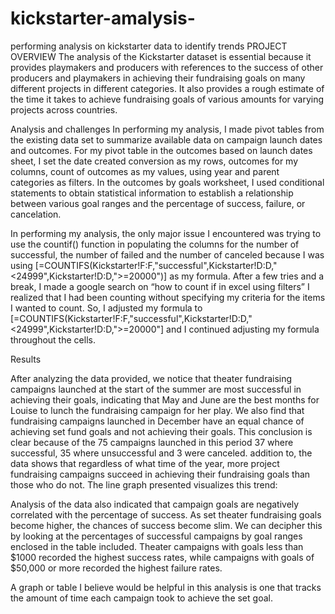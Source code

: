 # kickstarter-amalysis-
performing analysis on kickstarter data to identify trends 
PROJECT OVERVIEW 
The analysis of the Kickstarter dataset is essential because it provides playmakers and producers with references to the success of other producers and playmakers in achieving their fundraising goals on many different projects in different categories. It also provides a rough estimate of the time it takes to achieve fundraising goals of various amounts for varying projects across countries. 

Analysis and challenges 
In performing my analysis, I made pivot tables from the existing data set to summarize available data on campaign launch dates and outcomes. For my pivot table in the outcomes based on launch dates sheet, I set the date created conversion as my rows, outcomes for my columns, count of outcomes as my values, using year and parent categories as filters. In the outcomes by goals worksheet, I used conditional statements to obtain statistical information to establish a relationship between various goal ranges and the percentage of success, failure, or cancelation. 

In performing my analysis, the only major issue I encountered was trying to use the countif() function in populating the columns for the number of successful, the number of failed and the number of canceled because I was using [=COUNTIFS(Kickstarter!F:F,"successful",Kickstarter!D:D,"<24999",Kickstarter!D:D,">=20000")] as my formula. After a few tries and a break, I made a google search on “how to count if in excel using filters” I realized that I had been counting without specifying my criteria for the items I wanted to count. So, I adjusted my formula to [=COUNTIFS(Kickstarter!F:F,"successful",Kickstarter!D:D,"<24999",Kickstarter!D:D,">=20000"] and I continued adjusting my formula throughout the cells.


Results  

After analyzing the data provided, we notice that theater fundraising campaigns launched at the start of the summer are most successful in achieving their goals, indicating that May and June are the best months for Louise to lunch the fundraising campaign for her play. We also find that fundraising campaigns launched in December have an equal chance of achieving set fund goals and not achieving their goals. This conclusion is clear because of the 75 campaigns launched in this period 37 where successful, 35 where unsuccessful and 3 were canceled. addition to, the data shows that regardless of what time of the year, more project fundraising campaigns succeed in achieving their fundraising goals than those who do not. The line graph presented  visualizes this trend:


 

Analysis of the data also indicated that campaign goals are negatively correlated with the percentage of success. As set theater fundraising goals become higher, the chances of success become slim. We can decipher this by looking at the percentages of successful campaigns by goal ranges enclosed in the table included. Theater campaigns with goals less than $1000 recorded the highest success rates, while campaigns with goals of $50,000 or more recorded the highest failure rates. 



A graph or table I believe would be helpful in this analysis is one that tracks the amount of time each campaign took to achieve the set goal.
